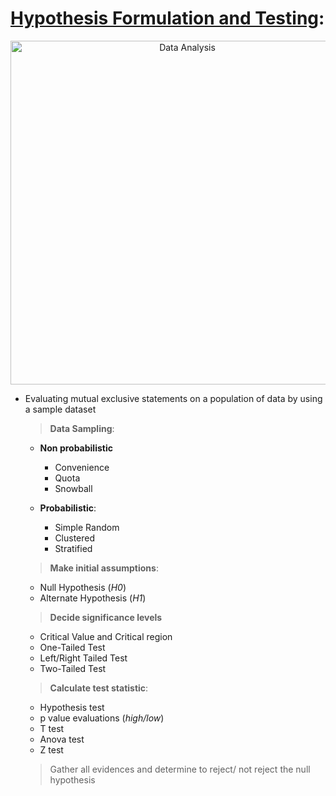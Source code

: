 #   [Hypothesis Formulation and Testing](https://github.com/shreeramgs/roadmap/blob/main/Hypothesis%20Formulation%20and%20Testing/readme.md):
<p align="center">
  <a href="https://github.com/shreeramgs/roadmap/blob/main/Hypothesis%20Formulation%20and%20Testing/readme.md">
    <img src="https://github.com/shreeramgs/roadmap/assets/40434495/ac6e3a6a-e2b2-4a3b-b755-8a1338a95eb6" alt="Data Analysis" width="550">
  </a>
</p>

-   Evaluating mutual exclusive statements on a population of data by using a sample dataset

    >   **Data Sampling**:
    -   **Non probabilistic**
        -   Convenience
        -   Quota
        -   Snowball
        
    -   **Probabilistic**:
        -   Simple Random
        -   Clustered
        -   Stratified

    >   **Make initial assumptions**:
    -   Null Hypothesis (_H0_)
    -   Alternate Hypothesis (_H1_)
    >   **Decide significance levels**
    -   Critical Value and Critical region
    -   One-Tailed Test
    -   Left/Right Tailed Test
    -   Two-Tailed Test

    > **Calculate test statistic**:
    -   Hypothesis test
    -   p value evaluations (_high/low_)
    -   T test
    -   Anova test
    -   Z test  

    >   Gather all evidences and determine to reject/ not reject the null hypothesis